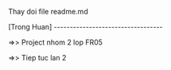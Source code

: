 Thay doi file readme.md

[Trong Huan] ----------------------------------

=>> Project nhom 2 lop FR05

=>> Tiep tuc lan 2
